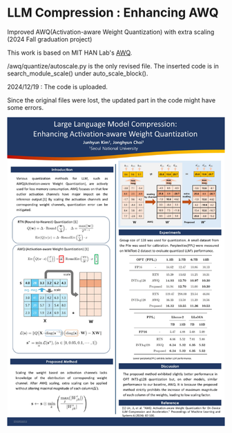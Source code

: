 # LLM Compression : Enhancing AWQ

Improved AWQ(Activation-aware Weight Quantization) with extra scaling (2024 Fall graduation project)

This work is based on MIT HAN Lab's [AWQ](https://github.com/mit-han-lab/llm-awq). 

/awq/quantize/autoscale.py is the only revised file. The inserted code is in search_module_scale() under auto_scale_block().

2024/12/19 : The code is uploaded.

Since the original files were lost, the updated part in the code might have some errors.

![alt text](https://github.com/jundaree/ExtraAWQ/blob/main/poster.jpg?raw=true)


